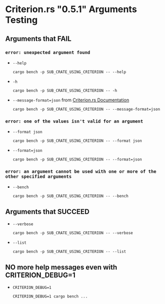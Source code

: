 # Criterion.rs "0.5.1" Arguments Testing

## Arguments that FAIL

### `error: unexpected argument found`

- `--help`

  ```console
  cargo bench -p SUB_CRATE_USING_CRITERION -- --help
  ```

- `-h`

  ```console
  cargo bench -p SUB_CRATE_USING_CRITERION -- -h
  ```

- `--message-format=json` from [Criterion.rs Documentation](https://bheisler.github.io/criterion.rs/book/cargo_criterion/external_tools.html)

  ```console
  cargo bench -p SUB_CRATE_USING_CRITERION -- --message-format=json
  ```

### `error: one of the values isn't valid for an argument`

- `--format json`

  ```console
  cargo bench -p SUB_CRATE_USING_CRITERION -- --format json
  ```

- `--format=json`

  ```console
  cargo bench -p SUB_CRATE_USING_CRITERION -- --format=json
  ```

### `error: an argument cannot be used with one or more of the other specified arguments`

- `--bench`

  ```console
  cargo bench -p SUB_CRATE_USING_CRITERION -- --bench
  ```

## Arguments that SUCCEED

- `--verbose`

  ```console
  cargo bench -p SUB_CRATE_USING_CRITERION -- --verbose
  ```

- `--list`

  ```console
  cargo bench -p SUB_CRATE_USING_CRITERION -- --list
  ```

## NO more help messages even with CRITERION_DEBUG=1

- `CRITERION_DEBUG=1`

  ```console
  CRITERION_DEBUG=1 cargo bench ...
  ```
